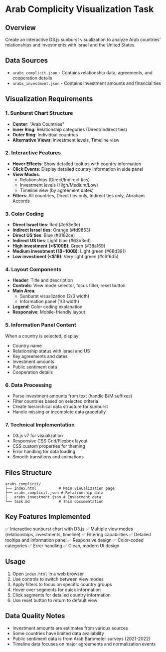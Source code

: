 # Arab Complicity Visualization Task

## Overview
Create an interactive D3.js sunburst visualization to analyze Arab countries' relationships and investments with Israel and the United States.

## Data Sources
- `arabs_complicit.json` - Contains relationship data, agreements, and cooperation details
- `arabs_investment.json` - Contains investment amounts and financial ties

## Visualization Requirements

### 1. Sunburst Chart Structure
- **Center**: "Arab Countries" 
- **Inner Ring**: Relationship categories (Direct/Indirect ties)
- **Outer Ring**: Individual countries
- **Alternative Views**: Investment levels, Timeline view

### 2. Interactive Features
- **Hover Effects**: Show detailed tooltips with country information
- **Click Events**: Display detailed country information in side panel
- **View Modes**: 
  - Relationships (Direct/Indirect ties)
  - Investment levels (High/Medium/Low)
  - Timeline view (by agreement dates)
- **Filters**: All countries, Direct ties only, Indirect ties only, Abraham Accords

### 3. Color Coding
- **Direct Israel ties**: Red (#e53e3e)
- **Indirect Israel ties**: Orange (#fd9853)  
- **Direct US ties**: Blue (#3182ce)
- **Indirect US ties**: Light blue (#63b3ed)
- **High investment (>$100B)**: Green (#38a169)
- **Medium investment ($1B-$100B)**: Light green (#68d391)
- **Low investment (<$1B)**: Very light green (#c6f6d5)

### 4. Layout Components
- **Header**: Title and description
- **Controls**: View mode selector, focus filter, reset button
- **Main Area**: 
  - Sunburst visualization (2/3 width)
  - Information panel (1/3 width)
- **Legend**: Color coding explanation
- **Responsive**: Mobile-friendly layout

### 5. Information Panel Content
When a country is selected, display:
- Country name
- Relationship status with Israel and US
- Key agreements and dates
- Investment amounts
- Public sentiment data
- Cooperation details

### 6. Data Processing
- Parse investment amounts from text (handle B/M suffixes)
- Filter countries based on selected criteria
- Create hierarchical data structure for sunburst
- Handle missing or incomplete data gracefully

### 7. Technical Implementation
- D3.js v7 for visualization
- Responsive CSS Grid/Flexbox layout
- CSS custom properties for theming
- Error handling for data loading
- Smooth transitions and animations

## Files Structure
```
arabs_complicit/
├── index.html          # Main visualization page
├── arabs_complicit.json # Relationship data
├── arabs_investment.json # Investment data
└── task.md             # This documentation
```

## Key Features Implemented
✅ Interactive sunburst chart with D3.js
✅ Multiple view modes (relationships, investments, timeline)
✅ Filtering capabilities
✅ Detailed tooltips and information panel
✅ Responsive design
✅ Color-coded categories
✅ Error handling
✅ Clean, modern UI design

## Usage
1. Open `index.html` in a web browser
2. Use controls to switch between view modes
3. Apply filters to focus on specific country groups
4. Hover over segments for quick information
5. Click segments for detailed country information
6. Use reset button to return to default view

## Data Quality Notes
- Investment amounts are estimates from various sources
- Some countries have limited data availability
- Public sentiment data is from Arab Barometer surveys (2021-2022)
- Timeline data focuses on major agreements and normalization events